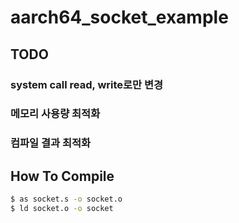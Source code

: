 # aarch64_socket_example
## TODO
### system call read, write로만 변경
### 메모리 사용량 최적화
### 컴파일 결과 최적화
## How To Compile
```bash
$ as socket.s -o socket.o
$ ld socket.o -o socket
```
